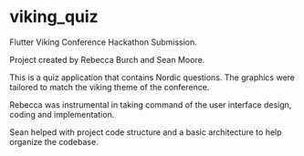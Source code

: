 # viking_quiz

Flutter Viking Conference Hackathon Submission.

Project created by Rebecca Burch and Sean Moore.

This is a quiz application that contains Nordic questions. The graphics were tailored to match
the viking theme of the conference.

Rebecca was instrumental in taking command of the user interface design, coding and implementation.

Sean helped with project code structure and a basic architecture to help organize the codebase.



